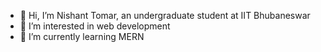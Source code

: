 - 👋 Hi, I’m Nishant Tomar, an undergraduate student at IIT Bhubaneswar 
- 👀 I’m interested in web development 
- 🌱 I’m currently learning MERN


<!---
DEV-NISHANT-HERE/DEV-NISHANT-HERE is a ✨ special ✨ repository because its `README.md` (this file) appears on your GitHub profile.
You can click the Preview link to take a look at your changes.
--->
